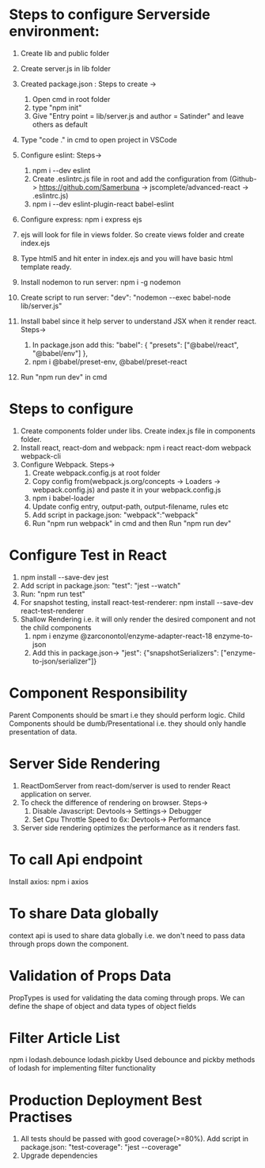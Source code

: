 # Steps to configure Serverside environment:

1.  Create lib and public folder
2.  Create server.js in lib folder
3.  Created package.json : Steps to create ->

    1.  Open cmd in root folder
    2.  type "npm init"
    3.  Give "Entry point = lib/server.js and author = Satinder" and leave others as default

4.  Type "code ." in cmd to open project in VSCode
5.  Configure eslint: Steps->
    1.  npm i --dev eslint
    2.  Create .eslintrc.js file in root and add the configuration from (Github-> https://github.com/Samerbuna -> jscomplete/advanced-react -> .eslintrc.js)
    3.  npm i --dev eslint-plugin-react babel-eslint
6.  Configure express: npm i express ejs
7.  ejs will look for file in views folder. So create views folder and create index.ejs
8.  Type html5 and hit enter in index.ejs and you will have basic html template ready.
9.  Install nodemon to run server: npm i -g nodemon
10. Create script to run server: "dev": "nodemon --exec babel-node lib/server.js"
11. Install babel since it help server to understand JSX when it render react. Steps->
    1.  In package.json add this:
        "babel": {
        "presets": ["@babel/react", "@babel/env"]
        },
    2.  npm i @babel/preset-env, @babel/preset-react
12. Run "npm run dev" in cmd

# Steps to configure

1. Create components folder under libs. Create index.js file in components folder.
2. Install react, react-dom and webpack: npm i react react-dom webpack webpack-cli
3. Configure Webpack. Steps->
   1. Create webpack.config.js at root folder
   2. Copy config from(webpack.js.org/concepts -> Loaders -> webpack.config.js) and paste it in your webpack.config.js
   3. npm i babel-loader
   4. Update config entry, output-path, output-filename, rules etc
   5. Add script in package.json: "webpack":"webpack"
   6. Run "npm run webpack" in cmd and then Run "npm run dev"

# Configure Test in React

1. npm install --save-dev jest
2. Add script in package.json: "test": "jest --watch"
3. Run: "npm run test"
4. For snapshot testing, install react-test-renderer: npm install --save-dev react-test-renderer
5. Shallow Rendering i.e. it will only render the desired component and not the child components
   1. npm i enzyme @zarconontol/enzyme-adapter-react-18 enzyme-to-json
   2. Add this in package.json-> "jest": {"snapshotSerializers": ["enzyme-to-json/serializer"]}

# Component Responsibility

Parent Components should be smart i.e they should perform logic.
Child Components should be dumb/Presentational i.e. they should only handle presentation of data.

# Server Side Rendering

1. ReactDomServer from react-dom/server is used to render React application on server.
2. To check the difference of rendering on browser. Steps->
   1. Disable Javascript: Devtools-> Settings-> Debugger
   2. Set Cpu Throttle Speed to 6x: Devtools-> Performance
3. Server side rendering optimizes the performance as it renders fast.

# To call Api endpoint

Install axios: npm i axios

# To share Data globally

context api is used to share data globally i.e. we don't need to pass data through props down the component.

# Validation of Props Data

PropTypes is used for validating the data coming through props. We can define the shape of object and data types of object fields

# Filter Article List

npm i lodash.debounce lodash.pickby
Used debounce and pickby methods of lodash for implementing filter functionality

# Production Deployment Best Practises

1.  All tests should be passed with good coverage(>=80%). Add script in package.json: "test-coverage": "jest --coverage"
2.  Upgrade dependencies
